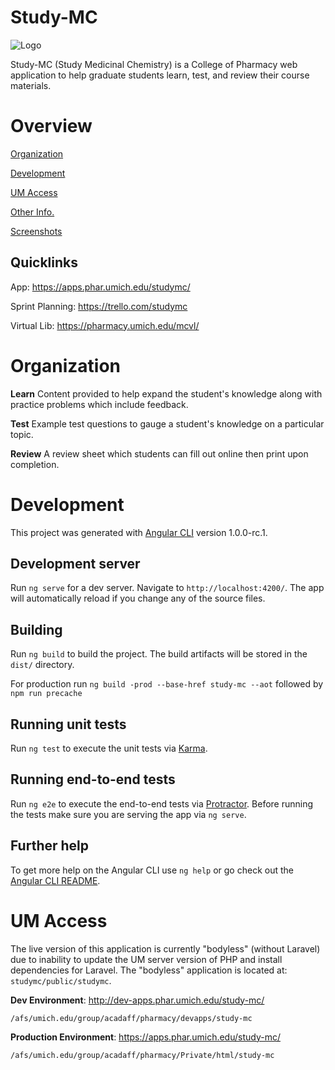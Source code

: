 # Study-MC

<img align="center" src="https://raw.githubusercontent.com/chriscerk/studymc/master/readme/studymc-logo.jpg" alt="Logo">

Study-MC (Study Medicinal Chemistry) is a College of Pharmacy web application to help graduate students learn, test, and review their course materials.

# Overview

[Organization](https://github.com/chriscerk/study-mc#organization)

[Development](https://github.com/chriscerk/study-mc#development)

[UM Access](https://github.com/chriscerk/study-mc#um-access)

[Other Info.](https://github.com/chriscerk/studymc#other-information)

[Screenshots](https://github.com/chriscerk/studymc#screenshots)

## Quicklinks
App: https://apps.phar.umich.edu/studymc/

Sprint Planning: https://trello.com/studymc

Virtual Lib: https://pharmacy.umich.edu/mcvl/


# Organization
<strong>Learn</strong>
Content provided to help expand the student's knowledge along with practice problems which include feedback.

<strong>Test</strong>
Example test questions to gauge a student's knowledge on a particular topic.

<strong>Review</strong>
A review sheet which students can fill out online then print upon completion.


# Development

This project was generated with [Angular CLI](https://github.com/angular/angular-cli) version 1.0.0-rc.1.

## Development server
Run `ng serve` for a dev server. Navigate to `http://localhost:4200/`. The app will automatically reload if you change any of the source files.


## Building

Run `ng build` to build the project. The build artifacts will be stored in the `dist/` directory.

For production run `ng build -prod --base-href study-mc --aot` followed by `npm run precache`


## Running unit tests

Run `ng test` to execute the unit tests via [Karma](https://karma-runner.github.io).


## Running end-to-end tests

Run `ng e2e` to execute the end-to-end tests via [Protractor](http://www.protractortest.org/).
Before running the tests make sure you are serving the app via `ng serve`.


## Further help

To get more help on the Angular CLI use `ng help` or go check out the [Angular CLI README](https://github.com/angular/angular-cli/blob/master/README.md).


# UM Access

The live version of this application is currently "bodyless" (without Laravel) due to inability to update the UM server version of PHP and install dependencies for Laravel. The "bodyless" application is located at: `studymc/public/studymc`.

<strong>Dev Environment</strong>: http://dev-apps.phar.umich.edu/study-mc/

`/afs/umich.edu/group/acadaff/pharmacy/devapps/study-mc`

<strong>Production Environment</strong>: https://apps.phar.umich.edu/study-mc/

`/afs/umich.edu/group/acadaff/pharmacy/Private/html/study-mc`


